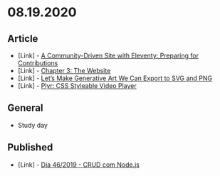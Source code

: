 # 08.19.2020

## Article

- \[Link\] - [A Community-Driven Site with Eleventy: Preparing for Contributions](https://css-tricks.com/building-a-community-driven-site-with-eleventy-preparing-for-contributions/)
- \[Link\] - [Chapter 3: The Website](https://css-tricks.com/chapter-3-the-website/)
- \[Link\] - [Let’s Make Generative Art We Can Export to SVG and PNG](https://css-tricks.com/lets-make-generative-art-we-can-export-to-svg-and-png/)
- \[Link\] - [Plyr: CSS Styleable Video Player](https://css-tricks.com/plyr-css-styleable-video-player/)

## General

- Study day

## Published

- \[Link\] - [Dia 46/2019 - CRUD com Node.js](https://nerdcalistenico.com.br/hemersonvianna/artigos/daysofcode/2019/dia-46-crud-com-nodejs/)
